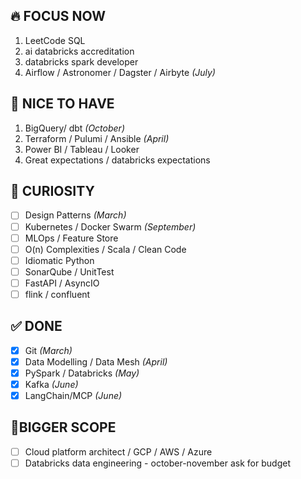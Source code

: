 ## 🔥 FOCUS NOW
1. LeetCode SQL  
2. ai databricks accreditation
3. databricks spark developer
4. Airflow / Astronomer / Dagster / Airbyte *(July)*  

## 🌟 NICE TO HAVE
1. BigQuery/ dbt *(October)*  
2. Terraform / Pulumi / Ansible *(April)*  
3. Power BI / Tableau / Looker
4. Great expectations / databricks expectations

## 🧠 CURIOSITY
- [ ] Design Patterns *(March)*  
- [ ] Kubernetes / Docker Swarm *(September)*  
- [ ] MLOps / Feature Store  
- [ ] O(n) Complexities / Scala / Clean Code  
- [ ] Idiomatic Python  
- [ ] SonarQube / UnitTest  
- [ ] FastAPI / AsyncIO
- [ ] flink / confluent 

## ✅ DONE
- [x] Git *(March)*     
- [x] Data Modelling / Data Mesh *(April)*
- [x] PySpark / Databricks *(May)*
- [x] Kafka *(June)*
- [x] LangChain/MCP *(June)*

## 📌BIGGER SCOPE 
- [ ] Cloud platform architect /  GCP / AWS / Azure  
- [ ] Databricks data engineering - october-november ask for budget
